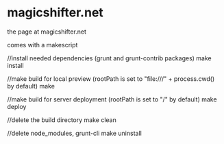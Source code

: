 magicshifter.net
================

the page at magicshifter.net

comes with a makescript

  //install needed dependencies (grunt and grunt-contrib packages)
  make install

  //make build for local preview (rootPath is set to "file:///" + process.cwd()  by default)
  make

  //make build for server deployment (rootPath is set to "/" by default)
  make deploy

  //delete the build directory
  make clean

  //delete node_modules, grunt-cli
  make uninstall
